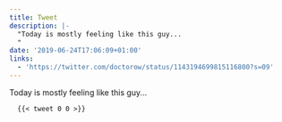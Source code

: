 ```yaml
---
title: Tweet
description: |-
  "Today is mostly feeling like this guy...
  "
date: '2019-06-24T17:06:09+01:00'
links:
  - 'https://twitter.com/doctorow/status/1143194699815116800?s=09'
---
```

Today is mostly feeling like this guy...

      {{< tweet 0 0 >}}
    
